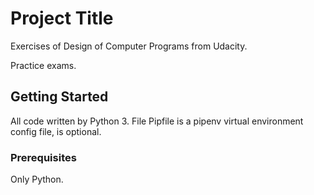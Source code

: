 # Project Title

Exercises of Design of Computer Programs from Udacity.

Practice exams.

## Getting Started

All code written by Python 3. File Pipfile is a pipenv virtual environment config file, is optional.

### Prerequisites

Only Python.
